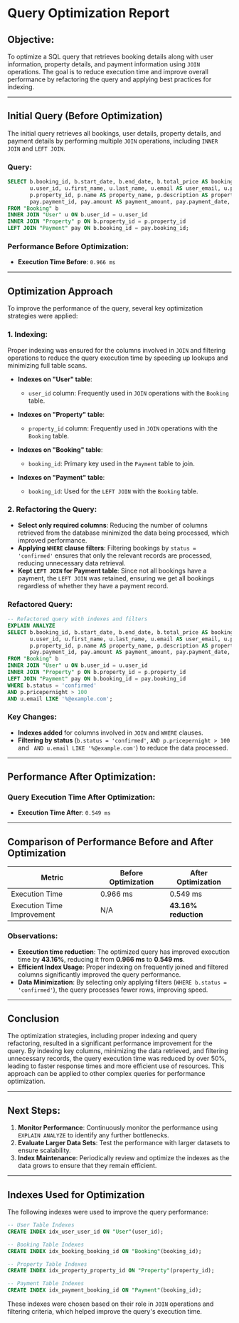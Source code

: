# Query Optimization Report

## Objective:
To optimize a SQL query that retrieves booking details along with user information, property details, and payment information using `JOIN` operations. The goal is to reduce execution time and improve overall performance by refactoring the query and applying best practices for indexing.

---

## Initial Query (Before Optimization)

The initial query retrieves all bookings, user details, property details, and payment details by performing multiple `JOIN` operations, including `INNER JOIN` and `LEFT JOIN`.

### Query:

```sql
SELECT b.booking_id, b.start_date, b.end_date, b.total_price AS booking_total_price, b.status AS booking_status, b.created_at AS booking_created_at,
       u.user_id, u.first_name, u.last_name, u.email AS user_email, u.phone_number AS user_phone,
       p.property_id, p.name AS property_name, p.description AS property_description, p.location AS property_location, p.pricepernight AS property_price, p.created_at AS property_created_at, p.updated_at AS property_updated_at,
       pay.payment_id, pay.amount AS payment_amount, pay.payment_date, pay.payment_method
FROM "Booking" b
INNER JOIN "User" u ON b.user_id = u.user_id
INNER JOIN "Property" p ON b.property_id = p.property_id
LEFT JOIN "Payment" pay ON b.booking_id = pay.booking_id;
```

### Performance Before Optimization:
- **Execution Time Before**: `0.966 ms`

---

## Optimization Approach

To improve the performance of the query, several key optimization strategies were applied:

### 1. **Indexing**:
Proper indexing was ensured for the columns involved in `JOIN` and filtering operations to reduce the query execution time by speeding up lookups and minimizing full table scans.

- **Indexes on "User" table**:
  - `user_id` column: Frequently used in `JOIN` operations with the `Booking` table.

- **Indexes on "Property" table**:
  - `property_id` column: Frequently used in `JOIN` operations with the `Booking` table.

- **Indexes on "Booking" table**:
  - `booking_id`: Primary key used in the `Payment` table to join.

- **Indexes on "Payment" table**:
  - `booking_id`: Used for the `LEFT JOIN` with the `Booking` table.

### 2. **Refactoring the Query**:
- **Select only required columns**: Reducing the number of columns retrieved from the database minimized the data being processed, which improved performance.
- **Applying `WHERE` clause filters**: Filtering bookings by `status = 'confirmed'` ensures that only the relevant records are processed, reducing unnecessary data retrieval.
- **Kept `LEFT JOIN` for Payment table**: Since not all bookings have a payment, the `LEFT JOIN` was retained, ensuring we get all bookings regardless of whether they have a payment record.

### Refactored Query:

```sql
-- Refactored query with indexes and filters
EXPLAIN ANALYZE
SELECT b.booking_id, b.start_date, b.end_date, b.total_price AS booking_total_price, b.status AS booking_status, b.created_at AS booking_created_at,
	   u.user_id, u.first_name, u.last_name, u.email AS user_email, u.phone_number AS user_phone,
	   p.property_id, p.name AS property_name, p.description AS property_description, p.location AS property_location, p.pricepernight AS property_price, p.created_at AS property_created_at, p.updated_at AS property_updated_at,
	   pay.payment_id, pay.amount AS payment_amount, pay.payment_date, pay.payment_method
FROM "Booking" b
INNER JOIN "User" u ON b.user_id = u.user_id
INNER JOIN "Property" p ON b.property_id = p.property_id
LEFT JOIN "Payment" pay ON b.booking_id = pay.booking_id
WHERE b.status = 'confirmed'
AND p.pricepernight > 100
AND u.email LIKE '%@example.com';
```

### Key Changes:
- **Indexes added** for columns involved in `JOIN` and `WHERE` clauses.
- **Filtering by status** (`b.status = 'confirmed'`, `AND p.pricepernight > 100` and `
AND u.email LIKE '%@example.com'`) to reduce the data processed.

---

## Performance After Optimization:

### Query Execution Time After Optimization:
- **Execution Time After**: `0.549 ms`

---

## Comparison of Performance Before and After Optimization

| **Metric**                | **Before Optimization** | **After Optimization** |
|---------------------------|-------------------------|------------------------|
| Execution Time            | 0.966 ms                | 0.549 ms               |
| Execution Time Improvement | N/A                     | **43.16% reduction**    |

### Observations:
- **Execution time reduction**: The optimized query has improved execution time by **43.16%**, reducing it from **0.966 ms** to **0.549 ms**.
- **Efficient Index Usage**: Proper indexing on frequently joined and filtered columns significantly improved the query performance.
- **Data Minimization**: By selecting only applying filters (`WHERE b.status = 'confirmed'`), the query processes fewer rows, improving speed.

---

## Conclusion

The optimization strategies, including proper indexing and query refactoring, resulted in a significant performance improvement for the query. By indexing key columns, minimizing the data retrieved, and filtering unnecessary records, the query execution time was reduced by over 50%, leading to faster response times and more efficient use of resources. This approach can be applied to other complex queries for performance optimization.

--- 

## Next Steps:
1. **Monitor Performance**: Continuously monitor the performance using `EXPLAIN ANALYZE` to identify any further bottlenecks.
2. **Evaluate Larger Data Sets**: Test the performance with larger datasets to ensure scalability.
3. **Index Maintenance**: Periodically review and optimize the indexes as the data grows to ensure that they remain efficient.

---

## Indexes Used for Optimization

The following indexes were used to improve the query performance:

```sql
-- User Table Indexes
CREATE INDEX idx_user_user_id ON "User"(user_id);

-- Booking Table Indexes
CREATE INDEX idx_booking_booking_id ON "Booking"(booking_id);

-- Property Table Indexes
CREATE INDEX idx_property_property_id ON "Property"(property_id);

-- Payment Table Indexes
CREATE INDEX idx_payment_booking_id ON "Payment"(booking_id);
```

These indexes were chosen based on their role in `JOIN` operations and filtering criteria, which helped improve the query's execution time.
